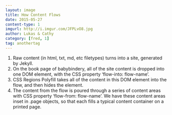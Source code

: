 ```yaml
---
layout: image
title: How Content Flows
date: 2015-05-27
content-type: 1
imgurl: http://i.imgur.com/JFPLvO8.jpg
author: Lukas & Cathy
category: [fred, 1]
tag: anothertag
---
```


1. Raw content (in html, txt, md, etc filetypes) turns into a site, generated by Jekyll.
2. On the book page of babybindery, all of the site content is dropped into one DOM element, with the CSS property ‘flow-into: flow-name’.
3. CSS Regions Polyfill takes all of the content in this DOM element into the flow, and then hides the element.
4. The content from the flow is poured through a series of content areas with CSS property ‘flow-from: flow-name’. We have these content areas inset in .page objects, so that each fills a typical content container on a printed page.
